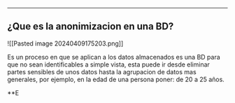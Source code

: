 
---
## ¿Que es la anonimizacion en una BD?

![[Pasted image 20240409175203.png]]

Es un proceso en que se aplican a los datos almacenados es una BD para que no sean identificables a simple vista, esta puede ir desde eliminar partes sensibles de unos datos hasta la agrupacion de datos mas generales, por ejemplo, en la edad de una persona poner: de 20 a 25 años. 

**E